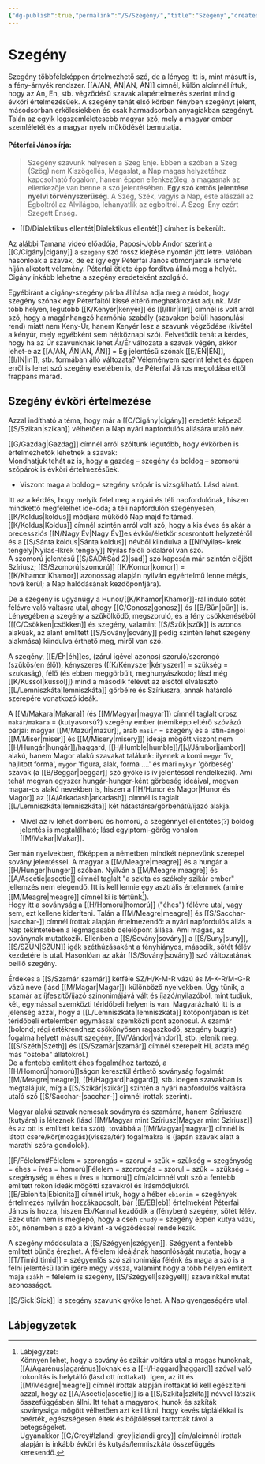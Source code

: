 ```yaml
---
{"dg-publish":true,"permalink":"/S/Szegény/","title":"Szegény","created":"2024-04-25T13:43","updated":"2025-09-28T21:28"}
---
```



# Szegény

Szegény többféleképpen értelmezhető szó, de a lényeg itt is, mint másutt is, a fény-árnyék rendszer. [[A/AN, ÁN\|AN, ÁN]] címnél, külön alcímnél írtuk, hogy az An, En, stb. végződésű szavak alapértelmezés szerint mindig évköri értelmezésűek. A szegény tehát első körben fényben szegényt jelent, másodsorban erkölcsiekben és csak harmadsorban anyagiakban szegényt. Talán az egyik legszemléletesebb magyar szó, mely a magyar ember szemléletét és a magyar nyelv működését bemutatja.  

#### Péterfai János írja:

> Szegény szavunk helyesen a Szeg Enje. Ebben a szóban a Szeg (Szög) nem Kiszögellés, Magaslat, a Nap magas helyzetéhez kapcsolható fogalom, hanem éppen ellenkezőleg, a magasnak az ellenkezője van benne a szó jelentésében. **Egy szó kettős jelentése nyelvi törvényszerűség**. A Szeg, Szék, vagyis a Nap, este alászáll az Égboltról az Alvilágba, lehanyatlik az égboltról. A Szeg-Ény ezért Szegett Enség.  
- [[D/Dialektikus ellentét\|Dialektikus ellentét]] címhez is bekerült.

Az [alábbi](https://youtu.be/zWDcsCmCJ6k) Tamana videó előadója, Paposi-Jobb Andor szerint a [[C/Cigány\|cigány]] a `szegény` szó rossz kiejtése nyomán jött létre. Valóban hasonlóak a szavak, de ez így egy Péterfai János etimonjainak ismerete híján alkotott vélemény. Péterfai ötlete épp fordítva állná meg a helyét. Cigány inkább lehetne a szegény eredeteként szolgáló.  

Egyébiránt a cigány-szegény párba állítása adja meg a módot, hogy szegény szónak egy Péterfaitól kissé eltérő meghatározást adjunk. Már több helyen, legutóbb [[K/Kenyér\|kenyér]] és [[I/Illír\|illír]] címnél is volt arról szó, hogy a magánhangzó harmónia szabály (szavakon belüli hasonulási rend) miatt nem Keny-Úr, hanem Kenyér lesz a szavunk végződése (kivétel a kényúr, mely egyébként sem hétköznapi szó). Felvetődik tehát a kérdés, hogy ha az Úr szavunknak lehet Ár/Ér változata a szavak végén, akkor lehet-e az [[A/AN, ÁN\|AN, ÁN]] = Ég jelentésű szónak [[E/ÉN\|ÉN]], [[I/IN\|in]], stb. formában álló változata? Véleményem szerint lehet és éppen erről is lehet szó szegény esetében is, de Péterfai János megoldása ettől frappáns marad.  

## Szegény évköri értelmezése

Azzal indítható a téma, hogy már a [[C/Cigány\|cigány]] eredetét képező [[S/Szikan\|szikan]] vélhetően a Nap nyári napfordulós állására utaló név.  

[[G/Gazdag\|Gazdag]] címnél arról szóltunk legutóbb, hogy évkörben is értelmezhetők lehetnek a szavak:  
Mondhatjuk tehát az is, hogy a gazdag – szegény és boldog – szomorú szópárok is évköri értelmezésűek.  
- Viszont maga a boldog – szegény szópár is vizsgálható. Lásd alant.

Itt az a kérdés, hogy melyik felel meg a nyári és téli napfordulónak, hiszen mindkettő megfelelhet ide-oda; a téli napfordulón szegényesen, [[K/Koldus\|koldus]] módjára működő Nap majd feltámad.  
[[K/Koldus\|Koldus]] címnél szintén arról volt szó, hogy a kis éves és akár a precessziós [[N/Nagy Év\|Nagy Év]]es évkör/életkör sorsrontott helyzetéről és a [[S/Sánta koldus\|Sánta koldus]] névből kiindulva a [[N/Nyilas-Ikrek tengely\|Nyilas-Ikrek tengely]] Nyilas felőli oldaláról van szó.  
A szomorú jelentésű [[S/SAD#Sad 2)\|sad]] szó kapcsán már szintén előjött Szíriusz; [[S/Szomorú\|szomorú]] [[K/Komor\|komor]] = [[K/Khamor\|Khamor]] azonosság alapján nyilván egyértelmű lenne mégis, hová kerül; a Nap halódásának kezdőpontjára).  

De a szegény is ugyanúgy a Hunor/[[K/Khamor\|Khamor]]-ral induló sötét félévre való váltásra utal, ahogy [[G/Gonosz\|gonosz]] és [[B/Bűn\|bűn]] is. Lényegében a szegény a szűkölködő, megszoruló, és a fény csökkenéséből ([[C/Csökken\|csökken]] és szegény, valamint [[S/Szűk\|szűk]] is azonos alakúak, az alant említett [[S/Sovány\|sovány]] pedig szintén lehet szegény alakmása) kiindulva érthető meg, miről van szó.  

A szegény, [[E/Éh\|éh]]es, (zárul igével azonos) szoruló/szorongó (szűkös(en élő)), kényszeres ([[K/Kényszer\|kényszer]] = szükség = szukaság), félő (és ebben meggörbült, meghunyászkodó; lásd még [[K/Kussol\|kussol]]) mind a második félévet az elsőtől elválasztó [[L/Lemniszkáta\|lemniszkáta]] görbéire és Szíriuszra, annak határoló szerepére vonatkozó ideák.  

A [[M/Makara\|Makara]] (és [[M/Magyar\|magyar]]) címnél taglalt orosz `makár`/`makara` = (kutyasorsú?) szegény ember (némiképp eltérő szóvázú párjai: magyar [[M/Mazúr\|mazúr]], arab `masir` = szegény és a latin-angol [[M/Miser\|miser]] és [[M/Misery\|misery]]) ideája mögött viszont nem [[H/Hungár\|hungár]]/haggard, [[H/Humble\|humble]]/[[J/Jámbor\|jámbor]] alakú, hanem Magor alakú szavakat találunk: ilyenek a komi `megyr` 'ív, hajlított forma', `mygör` 'figura, alak, forma ....' és mari `mykyr` 'görbeség' szavak (a [[B/Beggar\|beggar]] szó gyöke is ív jelentéssel rendelkezik). Ami tehát megvan egyszer hungár-hunger-ként görbeség ideáival, megvan magar-os alakú nevekben is, hiszen a [[H/Hunor és Magor\|Hunor és Magor]] az [[A/Arkadash\|arkadash]] címnél is taglalt [[L/Lemniszkáta\|lemniszkáta]] két hátastársa/görbehátú/íjazó alakja.  
- Mivel az ív lehet domború és homorú, a szegénnyel ellentétes(?) boldog jelentés is megtalálható; lásd egyiptomi-görög vonalon [[M/Makar\|Makar]].

Germán nyelvekben, főképpen a németben mindkét népnevünk szerepel sovány jelentéssel. A magyar a [[M/Meagre\|meagre]] és a hungár a [[H/Hunger\|hunger]] szóban. Nyilván a [[M/Meagre\|meagre]] és [[A/Ascetic\|ascetic]] címnél taglalt "a szkíta és székely szikár ember" jellemzés nem elegendő. Itt is kell lennie egy asztrális értelemnek (amire [[M/Meagre\|meagre]] címnél ki is tértünk[^1]).  
Hogy itt a soványság a [[H/Homorú\|homorú]] ("éhes") félévre utal, vagy sem, ezt kellene kideríteni. Talán a [[M/Meagre\|meagre]] és [[S/Sacchar-\|sacchar-]] címnél írottak alapján értelmezendő: a nyári napfordulós állás a Nap tekintetében a legmagasabb delelőpont állása. Ami magas, az soványnak mutatkozik. Ellenben a [[S/Sovány\|sovány]] a [[S/Suny\|suny]], [[S/SZÜN\|SZÜN]] igék széthúzásaként a fényhiányos, második, sötét félév kezdetére is utal. Hasonlóan az akár [[S/Sovány\|sovány]] szó változatának beillő szegény.  

Érdekes a [[S/Szamár\|szamár]] kétféle SZ/H/K-M-R vázú és M-K-R/M-G-R vázú neve (lásd [[M/Magar\|Magar]]) különböző nyelvekben. Úgy tűnik, a szamár az íjfeszítő/íjazó szinonimájává vált és íjazó/nyilazóból, mint tudjuk, két, egymással szemközti téridőbeli helyen is van. Magyarázható itt is a jelenség azzal, hogy a [[L/Lemniszkáta\|lemniszkáta]] kötőpontjában is két téridőbeli értelemben egymással szemközti pont azonosul. A szamár (bolond; régi értékrendhez csökönyösen ragaszkodó, szegény bugris) fogalma helyett másutt szegény, [[V/Vándor\|vándor]], stb. jelenik meg. ([[S/Széth\|Széth]] és [[S/Szamár\|szamár]] címnél szerepelt HL adata még más "ostoba" állatokról.)  
De a fentebb említett éhes fogalmához tartozó, a [[H/Homorú\|homorú]]ságon keresztül érthető soványság fogalmát [[M/Meagre\|meagre]], [[H/Haggard\|haggard]], stb. idegen szavakban is megtaláljuk, míg a [[S/Szikár\|szikár]] szintén a nyári napfordulós váltásra utaló szó [[S/Sacchar-\|sacchar-]] címnél írottak szerint).   

Magyar alakú szavak nemcsak soványra és szamárra, hanem Szíriuszra (kutyára) is léteznek (lásd [[M/Magyar mint Szíriusz\|Magyar mint Szíriusz]] és az ott is említett kelta szót), továbbá a [[M/Magyar\|magyar]] címnél is látott csere/kör(mozgás)(vissza/tér) fogalmakra is (japán szavak alatt a marathi szóra gondolok).  

[[F/Félelem#Félelem = szorongás = szorul = szűk = szükség = szegénység = éhes = íves = homorú\|Félelem = szorongás = szorul = szűk = szükség = szegénység = éhes = íves = homorú]] cím/alcímnél volt szó a fentebb említett rokon ideák mögötti szavakról és írásmódjukról.  
[[E/Ebionita\|Ebionita]] címnél írtuk, hogy a héber `ebionim` = szegények értelmezés nyilván hozzákapcsolt, bár [[E/EB\|eb]] értelmeként Péterfai János is hozza, hiszen Eb/Kannal kezdődik a (fényben) szegény, sötét félév.  
Ezek után nem is meglepő, hogy a cseh `chudý` = szegény éppen kutya vázú, sőt, nőnemben a szó a kívánt -a végződéssel rendelkezik.  

A szegény módosulata a [[S/Szégyen\|szégyen]]. Szégyent a fentebb említett bűnös érezhet. A félelem ideájának hasonlóságát mutatja, hogy a [[T/Timid\|timid]] = szégyenlős szó szinonimája félénk és maga a szó is a félni jelentésű latin igére megy vissza, valamint hogy a több helyen említett maja `szákh` = félelem is szegény, [[S/Szégyell\|szégyell]] szavainkkal mutat azonosságot.  

[[S/Sick\|Sick]] is szegény szavunk gyöke lehet. A Nap gyengeségére utal.  

## Lábjegyzetek

[^1]: Lábjegyzet:  
Könnyen lehet, hogy a sovány és szikár voltára utal a magas hunoknak, [[A/Agarénus\|agarénus]]oknak és a [[H/Haggard\|haggard]] szóval való rokonítás is helytálló (lásd ott írottakat). Igen, az itt és [[M/Meagre\|meagre]] címnél írottak alapján írottakat ki kell egészíteni azzal, hogy az [[A/Ascetic\|ascetic]] is a [[S/Szkíta\|szkíta]] névvel látszik összefüggésben állni. Itt tehát a magyarok, hunok és szkíták soványsága mögött vélhetően azt kell látni, hogy kevés táplálékkal is beérték, egészségesen éltek és böjtöléssel tartották távol a betegségeket.  
Ugyanakkor [[G/Grey#Izlandi grey\|izlandi grey]] cím/alcímnél írottak alapján is inkább évköri és kutyás/lemniszkáta összefüggés keresendő.  